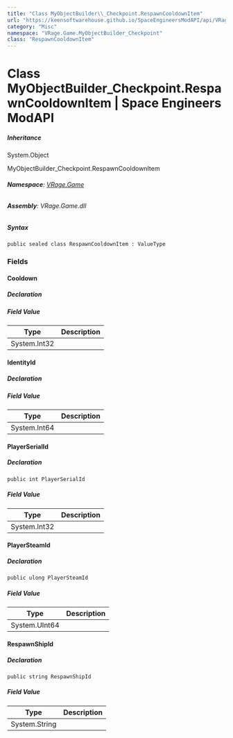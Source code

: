 ```yaml
---
title: "Class MyObjectBuilder\\_Checkpoint.RespawnCooldownItem"
url: "https://keensoftwarehouse.github.io/SpaceEngineersModAPI/api/VRage.Game.MyObjectBuilder_Checkpoint.RespawnCooldownItem.html"
category: "Misc"
namespace: "VRage.Game.MyObjectBuilder_Checkpoint"
class: "RespawnCooldownItem"
---
```


# Class MyObjectBuilder\_Checkpoint.RespawnCooldownItem | Space Engineers ModAPI

##### Inheritance

System.Object

MyObjectBuilder\_Checkpoint.RespawnCooldownItem

###### **Namespace**: [VRage.Game](https://keensoftwarehouse.github.io/SpaceEngineersModAPI/api/VRage.Game.html)

###### **Assembly**: VRage.Game.dll

##### Syntax

```
public sealed class RespawnCooldownItem : ValueType
```

### Fields

#### Cooldown

##### Declaration

##### Field Value

| Type | Description |
| --- | --- |
| System.Int32 |     |

#### IdentityId

##### Declaration

##### Field Value

| Type | Description |
| --- | --- |
| System.Int64 |     |

#### PlayerSerialId

##### Declaration

```
public int PlayerSerialId
```

##### Field Value

| Type | Description |
| --- | --- |
| System.Int32 |     |

#### PlayerSteamId

##### Declaration

```
public ulong PlayerSteamId
```

##### Field Value

| Type | Description |
| --- | --- |
| System.UInt64 |     |

#### RespawnShipId

##### Declaration

```
public string RespawnShipId
```

##### Field Value

| Type | Description |
| --- | --- |
| System.String |     |
